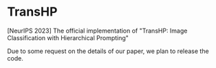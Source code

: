 # TransHP
[NeurIPS 2023] The official implementation of "TransHP: Image Classification with Hierarchical Prompting"


Due to some request on the details of our paper, we plan to release the code. 
